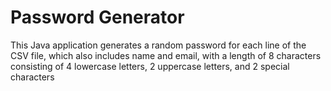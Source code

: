 # Password Generator

This Java application generates a random password for each line of the CSV file, which also includes name and email, with a length of 8 characters consisting of 4 lowercase letters, 2 uppercase letters, and 2 special characters
